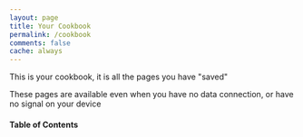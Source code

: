 ```yaml
---
layout: page
title: Your Cookbook
permalink: /cookbook
comments: false
cache: always
---
```


This is your cookbook, it is all the pages you have "saved"

These pages are available even when you have no data connection, or have no signal on your device

#### Table of Contents

<div>
<ol id="cacheList">
</ol>
</div>

<script>
    const alwaysCachedPages = [ 
        {% for page in site.pages %}{% if page.cache == "always" %}
        '{{ page.url }}',
        {% endif %}{% endfor %}
        ''
     ]

    async function renderCurrentKeys() {
        let list = document.querySelector('#cacheList');

        while (list.firstChild) {
            list.removeChild(list.firstChild);
        }

        const results = [];
        const cache = await caches.open(cacheName);
        for (const request of await cache.keys()) {
            const match = request.url.match(/\/\/(.*?)\/(.*)/);
            if (match) {
                const path = match[2];
                if (!(alwaysCachedPages.includes('/' + path) || path.startsWith('assets/'))) {
                    const response = await cache.match(request);
                    const body = await response.text();
                    const titleMatch = body.match(/<title>(.*)\|(.*?)<\/title>/);
                    const title = (titleMatch != null) ? titleMatch[1] : request.url;
                    const authorMatch = body.match(/<a class="link-dark" href=(.*?)>(.*?)<\/a>/);
                    const author = (authorMatch != null) ? authorMatch[2] : 'none';
                    const publishedMatch = body.match(/<span class="post-date">(.*)<\/span>/);
                    const published = (publishedMatch != null) ? publishedMatch[1] : '';
                    results.push({
                        path,
                        title,
                        url: request.url,
                        author,
                        published,
                        visited: new Date(response.headers.get('date'))
                    });
                }
            }
        }
        if (results.length) {
            list.innerHTML = results
                .sort((a, b) => a.title > b.title ? 1 : -1)
                .map(res => {
                    let html = `<li><a href="${res.url}">${res.title}</a> <span><small> published by ${res.author} on ${res.published}, last visited ${res.visited.toISOString().substring(0, 10)}</small></span> <button class="btn trash" onclick="removeFromCache('${res.url}'); renderCurrentKeys();"> </button></li>`;
                    return html;
                })
                .join('\n');
        }
    }

    window.addEventListener('load', () => {
        renderCurrentKeys();
    });
</script>
